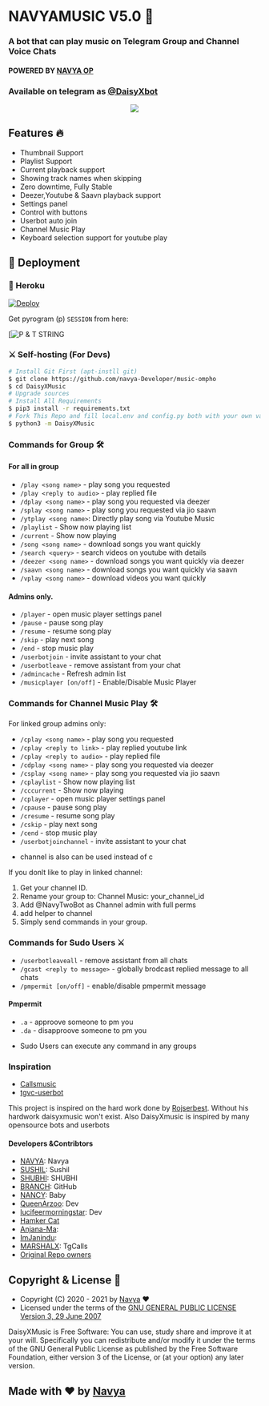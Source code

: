 <h1 align="centre">NAVYAMUSIC V5.0 🎵</h1>

### A bot that can play music on Telegram Group and Channel Voice Chats
#### POWERED BY [NAVYA OP](https://github.com/Navya-Developer/Music-ompho)
### Available on telegram as [@DaisyXbot](https://t.me/daisyxbot)

<p align="center">
  <img src="https://telegra.ph/file/73a997a672b5582f005bd.jpg">
</p>

<h2> Features 🔥 </h2>

- Thumbnail Support
- Playlist Support
- Current playback support
- Showing track names when skipping
- Zero downtime, Fully Stable
- Deezer,Youtube & Saavn playback support
- Settings panel
- Control with buttons
- Userbot auto join
- Channel Music Play
- Keyboard selection support for youtube play

## 🚀 Deployment

### 💜 Heroku

[![Deploy](https://www.herokucdn.com/deploy/button.svg)](https://heroku.com/deploy?template=https://github.com/Navya-Developer/Music-Ompho)

Get pyrogram (p)  `SESSION` from here:

[![P & T STRING](https://t.me//NAVYaSG_BoT)

### ⚔ Self-hosting (For Devs) 
```sh
# Install Git First (apt-instll git)
$ git clone https://github.com/navya-Developer/music-ompho
$ cd DaisyXMusic
# Upgrade sources
# Install All Requirements 
$ pip3 install -r requirements.txt
# Fork This Repo and fill local.env and config.py both with your own values.Then Start The Bot
$ python3 -m DaisyXMusic
```

### Commands for Group 🛠
#### For all in group

- `/play <song name>` - play song you requested
- `/play <reply to audio>` - play replied file
- `/dplay <song name>` - play song you requested via deezer
- `/splay <song name>` - play song you requested via jio saavn
- `/ytplay <song name>`: Directly play song via Youtube Music
- `/playlist` - Show now playing list
- `/current` - Show now playing
- `/song <song name>` - download songs you want quickly
- `/search <query>` - search videos on youtube with details
- `/deezer <song name>` - download songs you want quickly via deezer
- `/saavn <song name>` - download songs you want quickly via saavn
- `/vplay <song name>` - download videos you want quickly

#### Admins only.
- `/player` - open music player settings panel
- `/pause` - pause song play
- `/resume` - resume song play
- `/skip` - play next song
- `/end` - stop music play
- `/userbotjoin` - invite assistant to your chat
- `/userbotleave` - remove assistant from your chat
- `/admincache` - Refresh admin list
- `/musicplayer [on/off]` - Enable/Disable Music Player

### Commands for Channel Music Play 🛠
For linked group admins only:
- `/cplay <song name>` - play song you requested
- `/cplay <reply to link>` - play replied youtube link
- `/cplay <reply to audio>` - play replied file
- `/cdplay <song name>` - play song you requested via deezer
- `/csplay <song name>` - play song you requested via jio saavn
- `/cplaylist` - Show now playing list
- `/cccurrent` - Show now playing
- `/cplayer` - open music player settings panel
- `/cpause` - pause song play
- `/cresume` - resume song play
- `/cskip` - play next song
- `/cend` - stop music play
- `/userbotjoinchannel` - invite assistant to your chat
* channel is also can be used instead of c

If you donlt like to play in linked channel:
 1. Get your channel ID.
 2. Rename your group to: Channel Music: your_channel_id
 3. Add @NavyTwoBot as Channel admin with full perms
 4. add helper to channel
 5. Simply send commands in your group.

### Commands for Sudo Users ⚔️
- `/userbotleaveall` - remove assistant from all chats
- `/gcast <reply to message>` - globally brodcast replied message to all chats
- `/pmpermit [on/off]` - enable/disable pmpermit message

#### Pmpermit
- `.a` - approove someone to pm you
- `.da` - disapproove someone to pm you
+ Sudo Users can execute any command in any groups



### Inspiration
- [Callsmusic](http://github.com/callsmusic/callsmusic)
- [tgvc-userbot](https://github.com/callsmusic/tgvc-userbot)

This project is inspired on the hard work done by [Rojserbest](http://github.com/rojserbest). Without his hardwork daisyxmusic won't exist. 
Also DaisyXmusic is inspired by many opensource bots and userbots

#### Developers &Contribtors
- [NAVYA](https://github.com/navya-Developer): Navya
- [SUSHIL](https://github.com/SUSHILxPLYER): Sushil
- [SHUBHI](http://github.com/SUSHILxSPAM): SHUBHI
- [BRANCH](https://github.com/Navya-Developer/): GitHub
- [NANCY](https://github.com/SUSHILxMUSIC): Baby
- [QueenArzoo](https://github.com/QueenArzoo): Dev
- [lucifeermorningstar](https://github.com/lucifeermorningstar): Dev
- [Hamker Cat](https://github.com/thehamkercat/)
- [Anjana-Ma](https://github.com/Anjana-Ma): 
- [ImJanindu](https://github.com/ImJanindu): 
- [MARSHALX](https://github.com/MarshalX): TgCalls
- [Original Repo owners](https://github.com/NAVYA-DEVELOPER/Music-ompho)





## Copyright & License 👮

 - Copyright (C) 2020 - 2021 by [Navya](github.com/navya-Developer) ❤️️
 - Licensed under the terms of the [GNU GENERAL PUBLIC LICENSE Version 3, 29 June 2007](https://github.com/navya-developer/Music-ompho/blob/master/LICENSE)
    
DaisyXMusic is Free Software: You can use, study share and improve it at your will. Specifically you can redistribute and/or modify it under the terms of the GNU General Public License as published by the Free Software Foundation, either version 3 of the License, or (at your option) any later version.    

## Made with ♥️ by [Navya](https://github.com/Navya-Developer)
